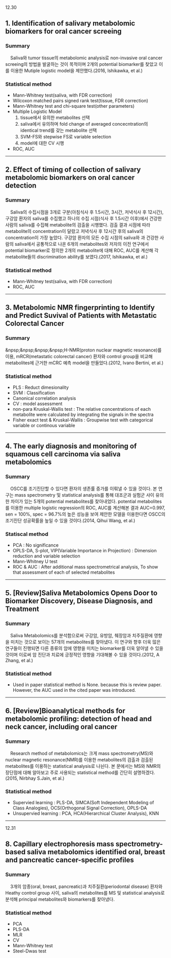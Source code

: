 12.30
## 1. Identification of salivary metabolomic biomarkers for oral cancer screeing  
### Summary 
&nbsp;&nbsp;&nbsp;&nbsp;Saliva와 tumor tissue의 metabolomic analysis로 non-invasive oral cancer screeing의 방법을 발굴하는 것이 목적이며 2개의 potential biomarker를 찾았고 이를 이용한 Mutiple logistic model을 제안했다.(2016, Ishikawka, et al.)  
### Statistical method  
- Mann-Whitney test(saliva, with FDR correction)  
- Wilcoxon matched pairs signed rank test(tissue, FDR correction)  
- Mann-Whitney test and chi-square test(other parameters)  
- Multiple Logistic Model  
    1. tissue에서 유의한 metabolites 선택
    2. saliva에서 유의하며 fold change of averaged concecntration의 identical trend를 갖는 metabolite 선택
    3. SVM-FS와 stepwise FS로 variable selection
    4. model에 대한 CV 시행  
- ROC, AUC
-------------------------------------------------------------------------------
## 2. Effect of timing of collection of salivary metabolomic biomarkers on oral cancer detection
### Summary
&nbsp;&nbsp;&nbsp;&nbsp;Saliva의 수집시점을 3개로 구분(아침식사 후 1.5시간, 3시간, 저녁식사 후 12시간), 구강암 환자의 saliva를 수집했고 하나의 수집 시점(식사 후 1.5시간 이후)에서 건강한 사람의 saliva를 수집해 metabolite의 검출을 시행했다. 검출 결과 시점에 따라 metabolite의 concentration이 달랐고 저녁식사 후 12시간 후의 saliva의 concentration이 가장 높았다. 구강암 환자의 모든 수집 시점의 saliva와 과 건강한 사람의 saliva에서 공통적으로 나온 6개의 metabolites와 저자의 이전 연구에서 potential biomarker로 정의한 2개의 metabolite에 대해 ROC, AUC를 계산해 각 metabolite들의 discrimination ability를 보였다.(2017, Ishikawka, et al.)  
### Statistical method
- Mann-Whitney test(saliva, with FDR correction)  
- ROC, AUC  
--------------------------------------------------------------------------------
## 3. Metabolomic NMR fingerprinting to Identify and Predict Suvival of Patients with Metastatic Colorectal Cancer
### Summary
&npsp;&npsp;&npsp;&npsp;H-NMR(proton nuclear magnetic resonance)를 이용, mRCR(metastatic colorectal cancer) 환자와 control group을 비교해 metabolites에 근거한 mCRC 예측 model을 만들었다.(2012, Ivano Bertini, et al.)  

### Statistical method  
- PLS : Reduct dimesionality  
- SVM : Classification  
- Canonical correlation analysis  
- CV : model assessment  
- non-para Kruskal-Wallis test : The relative concentrations of each metabolite were calculated by integrating the signals in the spectra  
- Fisher exact test & Kruskal-Wallis : Groupwise test with categorical variable or continous variable  
----------------------------------------------------------------------------------
## 4. The early diagnosis and monitoring of squamous cell carcinoma via saliva metabolomics  
### Summary  
&nbsp;&nbsp;&nbsp;&nbsp;OSCC를 조기진단할 수 있다면 환자의 생존률 증가를 이뤄낼 수 있을 것이다. 본 연구는 mass spectrometry 및 statistical analysis를 통해 대조군과 실험군 사이 유의한 차이가 있는 5개의 potential metabolites를 찾아내었다. potential metabolites를 이용한 multiple logistic regression의 ROC, AUC를 계산해본 결과 AUC=0.997, sen = 100%, spec = 96.7%의 높은 성능을 보여 제안한 모델을 이용한다면 OSCC의 조기진단 성공확률을 높일 수 있을 것이다.(2014, Qihui Wang, et al.)  
### Statiscal method  
- PCA : No significance  
- OPLS-DA, S-plot, VIP(Variable Importance in Projection) : Dimension reduction and variable selection  
- Mann-Whitney U test  
- ROC & AUC : After additional mass spectrometrical analysis, To show that assessment of each of selected metabolites  
----------------------------------------------------------------------------------
## 5. [Review]Saliva Metabolomics Opens Door to Biomarker Discovery, Disease Diagnosis, and Treatment  
### Summary  
&nbsp;&nbsp;&nbsp;&nbsp;Saliva Metabolomics를 분석함으로써 구강암, 유방암, 췌장암과 치주질환에 영향을 미치는 것으로 보이는 57개의 metabolites를 찾아냈다. 이 연구와 향후 더욱 많은 연구들이 진행되면 다른 종류의 암에 영향을 미치는 biomarker를 더욱 알아낼 수 있을 것이며 이로써 암 진단과 치료에 긍정적인 영향을 기대해볼 수 있을 것이다.(2012, A Zhang, et al.)  

### Statistical method  
- Used in paper statistical method is None. because this is review paper. However, the AUC used in the cited paper was introduced.  
----------------------------------------------------------------------------------
## 6. [Review]Bioanalytical methods for metabolomic profiling: detection of head and neck cancer, including oral cancer
### Summary  
&nbsp;&nbsp;&nbsp;&nbsp;Research method of metabolomics는 크게 mass spectrometry(MS)와 nuclear magnetic resonance(NMR)를 이용한 metabolites의 검출과 검출된 metabolites를 이용하는 statistical analysis로 나뉜다. 본 문에서는 MS와 NMR의 장단점에 대해 알아보고 주로 사용되는 statistical method를 간단히 설명하겠다. (2015, Nirbhay S.Jain, et al.)   

### Statistical method  
- Supervied learning : PLS-DA, SIMCA(Soft Independent Modeling of Class Analogies), OCS(Orthogonal Signal Correction), OPLS-DA
- Unsupervied learning : PCA, HCA(Hierarchical Cluster Analysis), KNN
----------------------------------------------------------------------------------

12.31
## 8. Capillary electrophoresis mass spectrometry-based saliva metabolomics identified oral, breast and pancreatic cancer-specific profiles
### Summary  
&nbsp;&nbsp;&nbsp;&nbsp;3개의 암종(oral, breast, pancreatic)과 치주질환(periodontal disease) 환자와 Heathy control group 사이, saliva의 metabolites를 MS 및 statistical analysis로 분석해 principal metabolites와 biomarkers를 찾아냈다.  

### Statistical method  
- PCA  
- PLS-DA
- MLR
- CV
- Mann-Whitney test
- Steel-Dwas test
